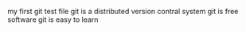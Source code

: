 my first git test file
git is a distributed version contral system
git is free software
git is easy to learn